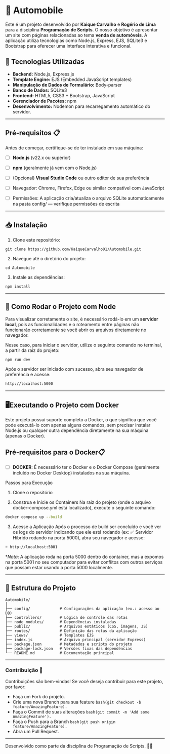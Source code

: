 # 🚗 Automobile

Este é um projeto desenvolvido por **Kaique Carvalho** e **Rogério de Lima** para a disciplina **Programação de Scripts**. O nosso objetivo é apresentar um site com páginas relacionadas ao tema **venda de automóveis**. A aplicação utiliza tecnologias como Node.js, Express, EJS, SQLite3 e Bootstrap para oferecer uma interface interativa e funcional.

## 🔧 Tecnologias Utilizadas

* **Backend:** Node.js, Express.js
* **Template Engine:** EJS (Embedded JavaScript templates)
* **Manipulação de Dados de Formulário:** Body-parser
* **Banco de Dados:** SQLite3
* **Frontend:** HTML5, CSS3 + Bootstrap, JavaScript
* **Gerenciador de Pacotes:** npm
* **Desenvolvimento:** Nodemon para recarregamento automático do servidor.

---

## Pré-requisitos 📋
Antes de começar, certifique-se de ter instalado em sua máquina:
- [ ] **Node.js** (v22.x ou superior)  
- [ ] **npm** (geralmente já vem com o Node.js)  
- [ ] (Opcional) **Visual Studio Code** ou outro editor de sua preferência
- [ ] Navegador: Chrome, Firefox, Edge ou similar compatível com JavaScript
- [ ] Permissões: A aplicação cria/atualiza o arquivo SQLite automaticamente na pasta config/ — verifique permissões de escrita


---

## 📥 Instalação

1. Clone este repositório:

```
git clone https://github.com/KaiqueCarvalho01/Automobile.git
```

2. Navegue até o diretório do projeto:

```
cd Automobile
```

3. Instale as dependências:

```
npm install
```

---
## 🚀 Como Rodar o Projeto com Node

Para visualizar corretamente o site, é necessário rodá-lo em um **servidor local**, pois as funcionalidades e o roteamento entre páginas não funcionarão corretamente se você abrir os arquivos diretamente no navegador.

Nesse caso, para iniciar o servidor, utilize o seguinte comando no terminal, a partir da raiz do projeto:
```bash
npm run dev
```
Após o servidor ser iniciado com sucesso, abra seu navegador de preferência e acesse:
```bash
http://localhost:5000
```

---
## 🖥️Executando o Projeto com Docker
Este projeto possui suporte completo a Docker, o que significa que você pode executá-lo com apenas alguns comandos, sem precisar instalar Node.js ou qualquer outra dependência diretamente na sua máquina (apenas o Docker).

## Pré-requisitos para o Docker📋

- [ ] **DOCKER**: É necessário ter o Docker e o Docker Compose (geralmente incluído no Docker Desktop) instalados na sua máquina.

Passos para Execução

1. Clone o repositório

2. Construa e Inicie os Containers
Na raiz do projeto (onde o arquivo docker-compose.yml está localizado), execute o seguinte comando:
```bash
docker compose up --build
```

3. Acesse a Aplicação
Após o processo de build ser concluído e você ver os logs do servidor indicando que ele está rodando (ex: ✅ Servidor Híbrido rodando na porta 5000), abra seu navegador e acesse:
```bash
➡️ http://localhost:5001
```

**Nota*: A aplicação roda na porta 5000 dentro do container, mas a expomos na porta 5001 no seu computador para evitar conflitos com outros serviços que possam estar usando a porta 5000 localmente.



---

## 📂 Estrutura do Projeto

```
Automobile/
│
├── config/             # Configurações da aplicação (ex.: acesso ao DB)
├── controllers/        # Lógica de controle das rotas
├── node_modules/       # Dependências instaladas
├── public/             # Arquivos estáticos (CSS, imagens, JS)
├── routes/             # Definição das rotas da aplicação
├── views/              # Templates EJS
├── index.js            # Arquivo principal (servidor Express)
├── package.json        # Metadados e scripts do projeto
├── package-lock.json   # Versões fixas das dependências
└── README.md           # Documentação principal
```


---

### Contribuição 🤝
Contribuições são bem-vindas! Se você deseja contribuir para este projeto, por favor:

* Faça um Fork do projeto.
* Crie uma nova Branch para sua feature ```bash(git checkout -b feature/AmazingFeature).```
* Faça o Commit de suas alterações ```bash(git commit -m 'Add some AmazingFeature').```
* Faça o Push para a Branch ```bash(git push origin feature/AmazingFeature).```
* Abra um Pull Request.

---
Desenvolvido como parte da disciplina de Programação de Scripts. 👨‍💻
